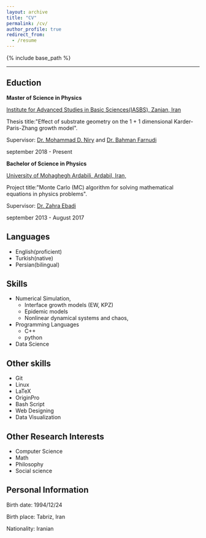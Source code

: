 ```yaml
---
layout: archive
title: "CV"
permalink: /cv/
author_profile: true
redirect_from:
  - /resume
---
```


{% include base_path %}


____________________________
## Eduction


**Master of Science in Physics**

[Institute for Advanced Studies in Basic Sciences(IASBS), Zanjan, Iran](https://iasbs.ac.ir/?lang=en)

Thesis title:"Effect of substrate geometry on the 1 + 1 dimensional Karder-Paris-Zhang growth model".


Supervisor: [Dr. Mohammad D. Niry](https://iasbs.ac.ir/~m.d.niry/) and [Dr. Bahman Farnudi](https://iasbs.ac.ir/~farnudi/stsn_eng.htm)

september 2018 - Present

**Bachelor of Science in Physics**

[University of Mohaghegh Ardabili, Ardabil, Iran,](https://uma.ac.ir/index.php?slc_lang=en)

Project title:"Monte Carlo (MC) algorithm for solving mathematical equations in physics problems".

Supervisor: [Dr. Zahra Ebadi](https://www.researchgate.net/profile/Zahra-Ebadi)

september 2013 - August 2017

## Languages

* English(proficient)
* Turkish(native)
* Persian(bilingual)

## Skills

* Numerical Simulation,
  * Interface growth models (EW, KPZ)
  * Epidemic models
  * Nonlinear dynamical systems and chaos,
* Programming Languages
  * C++ 
  * python
* Data Science
  
## Other skills

* Git
* Linux
* LaTeX
* OriginPro
* Bash Script
* Web Designing
* Data Visualization


## Other  Research Interests 

* Computer Science
* Math
* Philosophy
* Social science

## Personal Information

Birth date: 1994/12/24

Birth place: Tabriz, Iran

Nationality: Iranian
